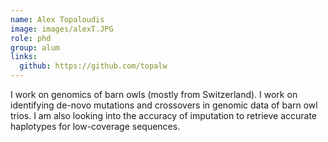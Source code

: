 ```yaml
---
name: Alex Topaloudis
image: images/alexT.JPG
role: phd
group: alum
links:
  github: https://github.com/topalw
---
```


I work on genomics of barn owls (mostly from Switzerland). I work on identifying de-novo mutations and crossovers in genomic data of barn owl trios. I am also looking into the accuracy of imputation to retrieve accurate haplotypes for low-coverage sequences.
